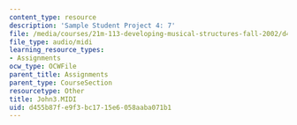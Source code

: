 ```yaml
---
content_type: resource
description: 'Sample Student Project 4: 7'
file: /media/courses/21m-113-developing-musical-structures-fall-2002/d455b87fe9f3bc1715e6058aaba071b1_John3.MIDI
file_type: audio/midi
learning_resource_types:
- Assignments
ocw_type: OCWFile
parent_title: Assignments
parent_type: CourseSection
resourcetype: Other
title: John3.MIDI
uid: d455b87f-e9f3-bc17-15e6-058aaba071b1
---
```

